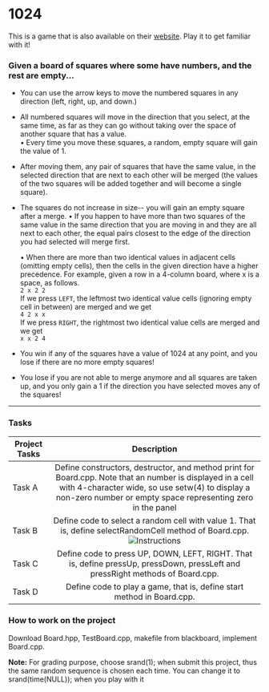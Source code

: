 # 1024
This is a game that is also available on their [website](http://1024game.org). Play it to get familiar
with it!
### Given a board of squares where some have numbers, and the rest are empty...
- You can use the arrow keys to move the numbered squares in any direction (left, right,
up, and down.)  
- All numbered squares will move in the direction that you select, at the same time, as far as 
they can go without taking over the space of another square that has a value.  
    • Every time you move these squares, a random, empty square will gain the value of 1.
    
- After moving them, any pair of squares that have the same value, in the selected
direction that are next to each other will be merged (the values of the two squares will
be added together and will become a single square).
  
- The squares do not increase in size-- you will gain an empty square after a
merge.
  • If you happen to have more than two squares of the same value in the same
direction that you are moving in and they are all next to each other, the equal
pairs closest to the edge of the direction you had selected will merge first.
  
  • When there are more than two identical values in adjacent cells (omitting empty
  cells), then the cells in the given direction have a higher precedence. For
  example, given a row in a 4-column board, where x is a space, as follows.  
  `2 x 2 2`  
  If we press ``LEFT``, the leftmost two identical value cells (ignoring empty cell in
  between) are merged and we get  
  `4 2 x x`  
  If we press ``RIGHT``, the rightmost two identical value cells are merged and we get  
  `x x 2 4` 
  
- You win if any of the squares have a value of 1024 at any point, and you lose if there are
no more empty squares!
  
- You lose if you are not able to merge anymore and all squares are taken up, and you
only gain a 1 if the direction you have selected moves any of the squares!
---
### Tasks
| Project Tasks           | Description                                                   |
|-----------------|:---------------------------------------------------------------:|
|Task A           |Define constructors, destructor, and method print for Board.cpp. Note that an number is displayed in a cell with 4-character wide, so use setw(4) to display a non-zero number or empty space representing zero in the panel                            |
|Task B           | Define code to select a random cell with value 1. That is, define selectRandomCell method of Board.cpp. ![Instructions](https://cdn.discordapp.com/attachments/741117859081748641/908491820646924308/unknown.png)|
|Task C           | Define code to press UP, DOWN, LEFT, RIGHT. That is, define pressUp, pressDown, pressLeft and pressRight methods of Board.cpp.   |
|Task D           | Define code to play a game, that is, define start method in Board.cpp. |

### How to work on the project
Download Board.hpp, TestBoard.cpp, makefile from blackboard, implement Board.cpp.

**Note:** For grading purpose, choose srand(1); when submit this project, thus the same random
sequence is chosen each time. You can change it to srand(time(NULL)); when you play with it

